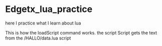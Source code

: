 # Edgetx_lua_practice
here I practice what I learn about lua

This is how the loadScript command works.
the script Script gets the text from the /HALLO/data.lua script

